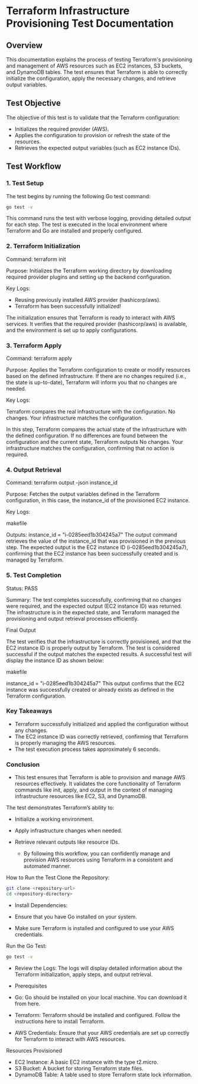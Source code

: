 # Terraform Infrastructure Provisioning Test Documentation

## Overview

This documentation explains the process of testing Terraform's provisioning and management of AWS resources such as EC2 instances, S3 buckets, and DynamoDB tables. The test ensures that Terraform is able to correctly initialize the configuration, apply the necessary changes, and retrieve output variables.

## Test Objective

The objective of this test is to validate that the Terraform configuration:

- Initializes the required provider (AWS).
- Applies the configuration to provision or refresh the state of the resources.
- Retrieves the expected output variables (such as EC2 instance IDs).

## Test Workflow

### 1. **Test Setup**

The test begins by running the following Go test command:

```bash
go test -v
```

This command runs the test with verbose logging, providing detailed output for each step. The test is executed in the local environment where Terraform and Go are installed and properly configured.

### 2. Terraform Initialization
 Command: terraform init

 Purpose: Initializes the Terraform working directory by downloading required provider plugins and setting up the backend configuration.

 Key Logs:

  - Reusing previously installed AWS provider (hashicorp/aws).
  - Terraform has been successfully initialized!

 The initialization ensures that Terraform is ready to interact with AWS services. It verifies that the required provider (hashicorp/aws) is available, and the environment is set up to apply configurations.

### 3. Terraform Apply
  Command: terraform apply

  Purpose: Applies the Terraform configuration to create or modify resources based on the defined infrastructure. If there are no changes required (i.e., the state is up-to-date), Terraform will inform you that no changes are needed.

  Key Logs:

 Terraform compares the real infrastructure with the configuration.
   No changes. Your infrastructure matches the configuration.

 In this step, Terraform compares the actual state of the infrastructure with the defined configuration. If no differences are found between the configuration and the current state, Terraform outputs No changes. Your infrastructure matches the configuration, confirming that no action is required.

### 4. Output Retrieval
  Command: terraform output -json instance_id

  Purpose: Fetches the output variables defined in the Terraform configuration, in this case, the instance_id of the provisioned EC2 instance.

  Key Logs:

 makefile

 Outputs:
 instance_id = "i-0285eed1b304245a7"
 The output command retrieves the value of the instance_id that was provisioned in the previous step. The expected output is the EC2 instance ID (i-0285eed1b304245a7), confirming that the EC2 instance has been successfully created and is managed by Terraform.

### 5. Test Completion
  Status: PASS

  Summary: The test completes successfully, confirming that no changes were required, and the expected output (EC2 instance ID) was returned. The infrastructure is in the expected state, and Terraform managed the provisioning and output retrieval processes efficiently.

  Final Output

  The test verifies that the infrastructure is correctly provisioned, and that the EC2 instance ID is properly output by Terraform. The test is considered successful if the output matches the expected results. A successful test will display the instance ID as shown below:

makefile

   instance_id = "i-0285eed1b304245a7"
   This output confirms that the EC2 instance was successfully created or already exists as defined in the Terraform configuration.

### Key Takeaways
- Terraform successfully initialized and applied the configuration without any changes.
- The EC2 instance ID was correctly retrieved, confirming that Terraform is properly managing the AWS resources.
- The test execution process takes approximately 6 seconds.

### Conclusion
- This test ensures that Terraform is able to provision and manage AWS resources effectively. It validates the core functionality of Terraform commands like init, apply, and output in the context of managing infrastructure resources like EC2, S3, and DynamoDB.

The test demonstrates Terraform’s ability to:

- Initialize a working environment.
- Apply infrastructure changes when needed.
- Retrieve relevant outputs like resource IDs.

  - By following this workflow, you can confidently manage and provision AWS resources using Terraform in a consistent and automated manner.

How to Run the Test
Clone the Repository:

```bash
git clone <repository-url>
cd <repository-directory>
```
- Install Dependencies:

 - Ensure that you have Go installed on your system.
 - Make sure Terraform is installed and configured to use your AWS credentials.

Run the Go Test:

```bash
go test -v
```

 - Review the Logs: The logs will display detailed information about the Terraform initialization, apply steps, and output retrieval.


-  Prerequisites

 - Go: Go should be installed on your local machine. You can download it from here.
 - Terraform: Terraform should be installed and configured. Follow the instructions here to install Terraform.

 - AWS Credentials: Ensure that your AWS credentials are set up correctly for Terraform to interact with AWS resources.

Resources Provisioned
 - EC2 Instance: A basic EC2 instance with the type t2.micro.
 - S3 Bucket: A bucket for storing Terraform state files.
  - DynamoDB Table: A table used to store Terraform state lock information.
